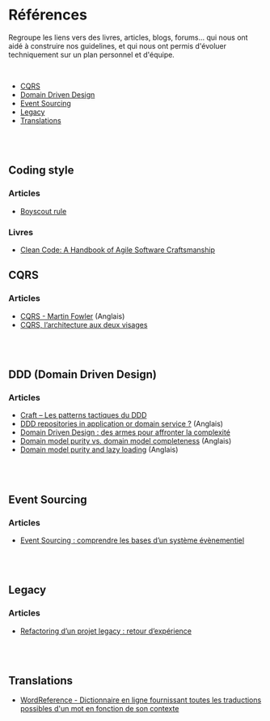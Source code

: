 # Références

Regroupe les liens vers des livres, articles, blogs, forums... qui nous ont aidé à construire nos guidelines,
et qui nous ont permis d'évoluer techniquement sur un plan personnel et d'équipe.

<br/>

- [CQRS](#cqrs)
- [Domain Driven Design](#ddd-domain-driven-design)
- [Event Sourcing](#event-sourcing)
- [Legacy](#legacy)
- [Translations](#translations)


<br/><br/>

## Coding style
### Articles
- [Boyscout rule](https://www.matheus.ro/2017/12/11/clean-code-boy-scout-rule/)

### Livres
- [Clean Code: A Handbook of Agile Software Craftsmanship](https://www.amazon.com/Clean-Code-Handbook-Software-Craftsmanship-ebook/dp/B001GSTOAM)


## CQRS
### Articles
- [CQRS - Martin Fowler](https://martinfowler.com/bliki/CQRS.html) (Anglais)
- [CQRS, l’architecture aux deux visages](https://blog.octo.com/cqrs-larchitecture-aux-deux-visages-partie-1/)

<br/><br/>

## DDD (Domain Driven Design)
### Articles
- [Craft – Les patterns tactiques du DDD](https://blog.engineering.publicissapient.fr/2018/06/25/craft-les-patterns-tactiques-du-ddd/)
- [DDD repositories in application or domain service ?](https://softwareengineering.stackexchange.com/questions/330428/ddd-repositories-in-application-or-domain-service) (Anglais)
- [Domain Driven Design : des armes pour affronter la complexité](https://blog.octo.com/domain-driven-design-des-armes-pour-affronter-la-complexite/)
- [Domain model purity vs. domain model completeness](https://enterprisecraftsmanship.com/posts/domain-model-purity-completeness/) (Anglais)
- [Domain model purity and lazy loading](https://enterprisecraftsmanship.com/posts/domain-model-purity-lazy-loading/) (Anglais)

<br/><br/>

## Event Sourcing
### Articles
- [Event Sourcing : comprendre les bases d’un système évènementiel](https://blog.engineering.publicissapient.fr/2017/01/16/event-sourcing-comprendre-les-bases-dun-systeme-evenementiel/)

<br/><br/>
 
## Legacy
### Articles
- [Refactoring d’un projet legacy : retour d’expérience](https://www.invivoo.com/refactoring-dun-projet-legacy/)

<br/><br/>

## Translations
- [WordReference - Dictionnaire en ligne fournissant toutes les traductions possibles d'un mot en fonction de son contexte](https://www.wordreference.com/fr/)
